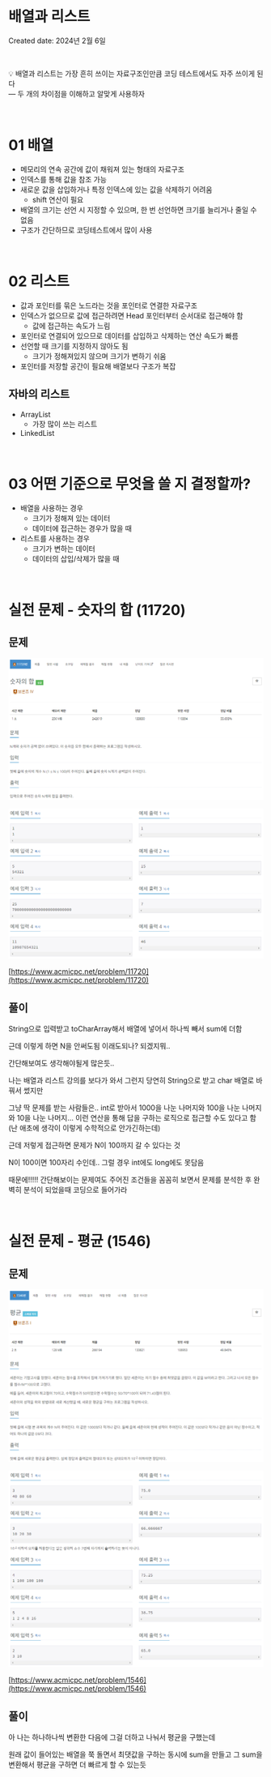 # 배열과 리스트

Created date: 2024년 2월 6일

<br>

<aside>

💡 배열과 리스트는 가장 흔히 쓰이는 자료구조인만큼 코딩 테스트에서도 자주 쓰이게 된다<br>
— 두 개의 차이점을 이해하고 알맞게 사용하자

</aside>

<br>

# 01 배열

- 메모리의 연속 공간에 값이 채워져 있는 형태의 자료구조
- 인덱스를 통해 값을 참조 가능
- 새로운 값을 삽입하거나 특정 인덱스에 있는 값을 삭제하기 어려움
    - shift 연산이 필요
- 배열의 크기는 선언 시 지정할 수 있으며, 한 번 선언하면 크기를 늘리거나 줄일 수 없음
- 구조가 간단하므로 코딩테스트에서 많이 사용

<br>

# 02 리스트

- 값과 포인터를 묶은 노드라는 것을 포인터로 연결한 자료구조
- 인덱스가 없으므로 값에 접근하려면 Head 포인터부터 순서대로 접근해야 함
    - 값에 접근하는 속도가 느림
- 포인터로 연결되어 있으므로 데이터를 삽입하고 삭제하는 연산 속도가 빠름
- 선언할 때 크기를 지정하지 않아도 됨
    - 크기가 정해져있지 않으며 크기가 변하기 쉬움
- 포인터를 저장할 공간이 필요해 배열보다 구조가 복잡

## 자바의 리스트

- ArrayList
    - 가장 많이 쓰는 리스트
- LinkedList

<br>

# 03 어떤 기준으로 무엇을 쓸 지 결정할까?

- 배열을 사용하는 경우
    - 크기가 정해져 있는 데이터
    - 데이터에 접근하는 경우가 많을 때
- 리스트를 사용하는 경우
    - 크기가 변하는 데이터
    - 데이터의 삽입/삭제가 많을 때

<br>

# 실전 문제 - 숫자의 합 (11720)

## 문제

![Untitled](image/array_and_list/array_and_list_image1.png)

![Untitled](image/array_and_list/array_and_list_image2.png)

[https://www.acmicpc.net/problem/11720](https://www.acmicpc.net/problem/11720)

## 풀이

String으로 입력받고 toCharArray해서 배열에 넣어서 하나씩 빼서 sum에 더함

근데 이렇게 하면 N을 안써도됨 이래도되나? 되겠지뭐..

간단해보여도 생각해야될게 많은듯..

나는 배열과 리스트 강의를 보다가 와서 그런지 당연히 String으로 받고 char 배열로 바꿔서 썼지만

그냥 딱 문제를 받는 사람들은.. int로 받아서 1000을 나눈 나머지와 100을 나눈 나머지와 10을 나눈 나머지… 이런 연산을 통해 답을 구하는 로직으로 접근할 수도 있다고 함 (난 애초에 생각이 이렇게 수학적으로 안가긴하는데)

근데 저렇게 접근하면 문제가 N이 100까지 갈 수 있다는 것

N이 100이면 100자리 수인데.. 그럴 경우 int에도 long에도 못담음

때문에!!!!! 간단해보이는 문제여도 주어진 조건들을 꼼꼼히 보면서 문제를 분석한 후 완벽히 분석이 되었을때 코딩으로 들어가라

<br>

# 실전 문제 - 평균 (1546)

## 문제

![Untitled](image/array_and_list/array_and_list_image4.png)

![Untitled](image/array_and_list/array_and_list_image5.png)

[https://www.acmicpc.net/problem/1546](https://www.acmicpc.net/problem/1546)

## 풀이

아 나는 하나하나씩 변환한 다음에 그걸 더하고 나눠서 평균을 구했는데

원래 값이 들어있는 배열을 쭉 돌면서 최댓값을 구하는 동시에 sum을 만들고 그 sum을 변환해서 평균을 구하면 더 빠르게 할 수 있는듯